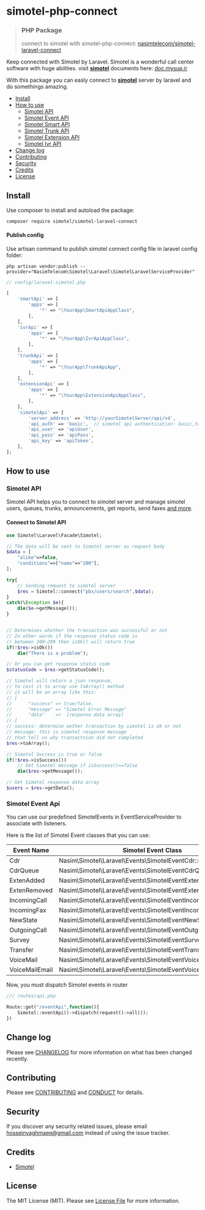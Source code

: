 # simotel-php-connect

> ### PHP Package
> connect to simotel with simotel-php-connect:
> [nasimtelecom/simotel-laravel-connect](https://github.com/nasimtelecom/simotel-laravel-connect)

Keep connected with Simotel by Laravel. Simotel is a wonderful call center software with huge abilities.
visit **[simotel](https://simotel.com/)** documents here: [doc.mysup.ir](https://doc.mysup.ir/)

With this package you can easly connect to **[simotel](https://simotel.com/)** server by laravel and do somethings amazing.



- [Install](#install)
- [How to use](#how-to-use)
    - [Simotel API](#simotel-api)
    - [Simotel Event API](#simotel-event-api)
    - [Simotel Smart API](#simotel-smart-api)
    - [Simotel Trunk API](#simotel-trunk-api)
    - [Simotel Extension API](#simotel-extension-api)
    - [Simotel Ivr API](#simotel-ivr-api)
- [Change log](#change-log)
- [Contributing](#contributing)
- [Security](#security)
- [Credits](#credits)
- [License](#license)

## Install

Use composer to install and autoload the package:
```
composer require simotel/simotel-laravel-connect
```
#### Publish config
Use artisan command to publish simotel connect config file in laravel config folder:

```
php artisan vendor:publish --provider="NasimTelecom\Simotel\Laravel\SimotelLaravelServiceProvider"
```

```php
// config/laravel-simotel.php

[
    'smartApi' => [
        'apps' => [
            '*' => "\YourApp\SmartApiAppClass",
        ],
    ],
    'ivrApi' => [
        'apps' => [
            '*' => "\YourApp\IvrApiAppClass",
        ],
    ],
    'trunkApi' => [
        'apps' => [
            '*' => "\YourApp\TrunkApiApp",
        ],
    ],
    'extensionApi' => [
        'apps' => [
            '*' => "\YourApp\ExtensionApiAppClass",
        ],
    ],
    'simotelApi' => [
        'server_address' => 'http://yourSimotelServer/api/v4',
        'api_auth' => 'basic',  // simotel api authentication: basic,token,both
        'api_user' => 'apiUser',
        'api_pass' => 'apiPass',
        'api_key' => 'apiToken',
    ],
];
```
## How to use

### Simotel API
Simotel API helps you to connect to simotel server and manage simotel users, queues, trunks, announcements, get reports, send faxes [and more](https://doc.mysup.ir/docs/api/v4/callcenter_api/SimoTelAPI/settings).



#### Connect to Simotel API

```php
use Simotel\Laravel\Facade\Simotel;

// The data will be sent to Simotel server as request body
$data = [
    "alike"=>false,
    "conditions"=>["name"=>"200"],
];

try{
    // Sending request to simotel server
    $res = Simotel::connect("pbx/users/search",$data);
}
catch(\Exception $e){
    die($e->getMessage());
}


// Determines whether the transaction was successful or not
// In other words if the response status code is 
// between 200~299 then isOk() will return true 
if(!$res->isOk())
    die("There is a problem");

// Or you can get response status code
$statusCode = $res->getStatusCode();

// Simotel will return a json response,
// to cast it to array use toArray() method
// it will be an array like this:
// [
//      "success" => true/false, 
//      "message" => "Simotel Error Message"
//      "data"    =>  [response data array]    
// ]
// success: determine wether transaction by simotel is ok or not
// message: this is simotel response message
// that tell us why transactoion did not completed
$res->toArray();

// Simotel Success is true or false
if(!$res->isSuccess())
    // Get Simotel message if isSuccess()==false
    die($res->getMessage());

// Get Simotel response data array
$users = $res->getData();

```
### Simotel Event Api

You can use  our predefined SimotelEvents in EventServiceProvider to associate with listeners.

Here is the list of Simotel Event classes that you can use:

| Event Name    | Simotel Event Class                                           |
|     ---       |        ---                                                    |
| Cdr           | Nasim\Simotel\Laravel\Events\SimotelEventCdr::class           |
| CdrQueue      | Nasim\Simotel\Laravel\Events\SimotelEventCdrQueue::class      |
| ExtenAdded    | Nasim\Simotel\Laravel\Events\SimotelEventExtenAdded::class    |
| ExtenRemoved  | Nasim\Simotel\Laravel\Events\SimotelEventExtenRemoved::class  |
| IncomingCall  | Nasim\Simotel\Laravel\Events\SimotelEventIncomingCall::class  |
| IncomingFax   | Nasim\Simotel\Laravel\Events\SimotelEventIncomingFax::class   |
| NewState      | Nasim\Simotel\Laravel\Events\SimotelEventNewState::class      |
| OutgoingCall  | Nasim\Simotel\Laravel\Events\SimotelEventOutgoingCall::class  |
| Survey        | Nasim\Simotel\Laravel\Events\SimotelEventSurvey::class        |
| Transfer      | Nasim\Simotel\Laravel\Events\SimotelEventTransfer::class      |
| VoiceMail     | Nasim\Simotel\Laravel\Events\SimotelEventVoiceMail::class     |
| VoiceMailEmail| Nasim\Simotel\Laravel\Events\SimotelEventVoiceMailEmail::class|

Now, you must dispatch Simotel events in router
```php
/// routes/api.php

Route::get("/eventApi",function(){
    Simotel::eventApi()->dispatch(request()->all());
})
```
## Change log

Please see [CHANGELOG](CHANGELOG.md) for more information on what has been changed recently.

## Contributing

Please see [CONTRIBUTING](CONTRIBUTING.md) and [CONDUCT](CONDUCT.md) for details.

## Security

If you discover any security related issues, please email hosseinyaghmaee@gmail.com instead of using the issue tracker.

## Credits

- [Simotel][link-simotel]

## License

The MIT License (MIT). Please see [License File](LICENSE.md) for more information.

[link-author]: https://github.com/hsyir
[link-simotel]: https://simotel.com/
